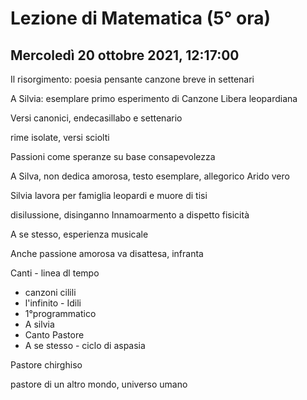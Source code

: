 # Lezione di Matematica (5° ora)
## Mercoledì 20 ottobre 2021, 12:17:00


Il risorgimento: poesia pensante
canzone breve in settenari

A Silvia: esemplare
primo esperimento di Canzone Libera leopardiana


Versi canonici, endecasillabo e settenario

rime isolate, versi sciolti


Passioni come speranze su base consapevolezza 


A Silva, non dedica amorosa, testo esemplare, allegorico Arido vero


Silvia lavora per famiglia leopardi e muore di tisi
 
 disilussione, disinganno
Innamoarmento a dispetto fisicità


A se stesso, esperienza musicale 

Anche passione amorosa va disattesa, infranta


Canti - linea dl tempo

* canzoni cilili
* l'infinito - Idili
* 1°programmatico
* A silvia
* Canto Pastore
* A se stesso - ciclo di aspasia

Pastore chirghiso

pastore di un altro mondo, universo umano
<!--stackedit_data:
eyJoaXN0b3J5IjpbLTg1ODUyMTY2OV19
-->